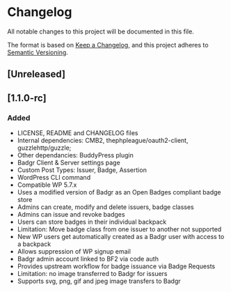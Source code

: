 # Changelog

All notable changes to this project will be documented in this file.

The format is based on [Keep a Changelog](https://keepachangelog.com/en/1.0.0/),
and this project adheres to [Semantic Versioning](https://semver.org/spec/v2.0.0.html).

## [Unreleased]

## [1.1.0-rc]

### Added

- LICENSE, README and CHANGELOG files
- Internal dependencies: CMB2, thephpleague/oauth2-client, guzzlehttp/guzzle;
- Other dependancies: BuddyPress plugin
- Badgr Client & Server settings page
- Custom Post Types: Issuer, Badge, Assertion
- WordPress CLI command
- Compatible WP 5.7.x
- Uses a modified version of Badgr as an Open Badges compliant badge store
- Admins can create, modify and delete issuers, badge classes
- Admins can issue and revoke badges 
- Users can store badges in their individual backpack
- Limitation: Move badge class from one issuer to another not supported
- New WP users get automatically created as a Badgr user with access to a backpack
- Allows suppression of WP signup email
- Badgr admin account linked to BF2 via code auth
- Provides upstream workflow for badge issuance via Badge Requests
- Limitation: no image transferred to Badgr for issuers
- Supports svg, png, gif and jpeg image transfers to Badgr

